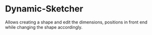 # Dynamic-Sketcher
Allows creating a shape and edit the dimensions, positions in front end while changing the shape accordingly.
